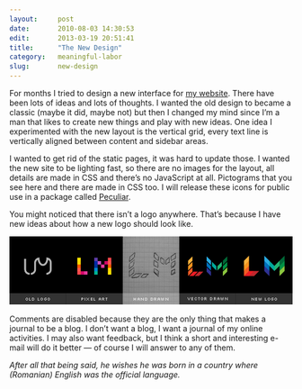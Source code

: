 ```yaml
---
layout:     post
date:       2010-08-03 14:30:53
edit:       2013-03-19 20:51:41
title:      "The New Design"
category:   meaningful-labor
slug:       new-design
---
```


For months I tried to design a new interface for [my website](http://www.behance.net/gallery/Blog-Designs/550101). There have been lots of ideas and lots of thoughts. I wanted the old design to became a classic (maybe it did, maybe not) but then I changed my mind since I’m a man that likes to create new things and play with new ideas. One idea I experimented with the new layout is the vertical grid, every text line is vertically aligned between content and sidebar areas.

I wanted to get rid of the static pages, it was hard to update those. I wanted the new site to be lighting fast, so there are no images for the layout, all details are made in CSS and there’s no JavaScript at all. Pictograms that you see here and there are made in CSS too. I will release these icons for public use in a package called [Peculiar](/peculiar/).

You might noticed that there isn’t a logo anywhere. That’s because I have new ideas about how a new logo should look like.

**![New logo design process](/images/hd/logo-design.png)**

Comments are disabled because they are the only thing that makes a journal to be a blog. I don’t want a blog, I want a journal of my online activities. I may also want feedback, but I think a short and interesting e-mail will do it better — of course I will answer to any of them.

*After all that being said, he wishes he was born in a country where (Romanian) English was the official language.*
